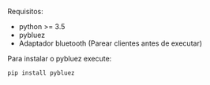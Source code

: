 Requisitos:  
* python >= 3.5  
* pybluez  
* Adaptador bluetooth (Parear clientes antes de executar)

Para instalar o pybluez execute:  
````
pip install pybluez
````
